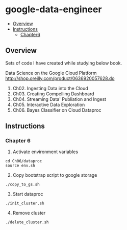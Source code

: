 # google-data-engineer

- [Overview](#overview)  
- [Instructions](#instructions)  
  - [Chapter6](#chapter-6)

## Overview

Sets of code I have created while studying below book.

Data Science on the Google Cloud Platform  
http://shop.oreilly.com/product/0636920057628.do

1. Ch02. Ingesting Data into the Cloud
2. Ch03. Creating Compelling Dashboard
3. Ch04. Streaming Data' Publiation and Ingest
4. Ch05. Interactive Data Exploration
5. Ch06. Bayes Classifier on Cloud Dataproc

## Instructions
### Chapter 6

1. Activate environment variables
```
cd Ch06/dataproc
source env.sh
```

2. Copy bootstrap script to google storage
```
./copy_to_gs.sh
```

3. Start dataproc
```
./init_cluster.sh
```

4. Remove cluster
```
./delete_cluster.sh
```
